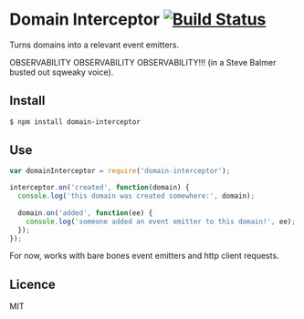 # Domain Interceptor [![Build Status](https://secure.travis-ci.org/pgte/domain-interceptor.png)](http://travis-ci.org/pgte/domain-interceptor)

Turns domains into a relevant event emitters.

OBSERVABILITY OBSERVABILITY OBSERVABILITY!!! (in a Steve Balmer busted out sqweaky voice).

## Install

```bash
$ npm install domain-interceptor
```

## Use

```javascript
var domainInterceptor = require('domain-interceptor');

interceptor.on('created', function(domain) {
  console.log('this domain was created somewhere:', domain);
  
  domain.on('added', function(ee) {
    console.log('someone added an event emitter to this domain!', ee);
  });
});
```

For now, works with bare bones event emitters and http client requests.

## Licence

MIT